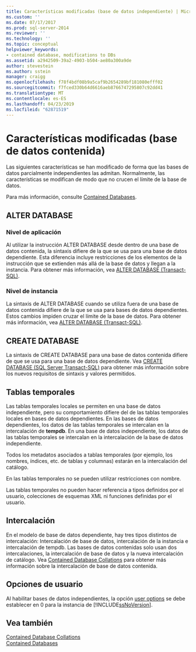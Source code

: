 ```yaml
---
title: Características modificadas (base de datos independiente) | Microsoft Docs
ms.custom: ''
ms.date: 07/17/2017
ms.prod: sql-server-2014
ms.reviewer: ''
ms.technology: ''
ms.topic: conceptual
helpviewer_keywords:
- contained database, modifications to DBs
ms.assetid: a2942509-39a2-4903-b504-ae80a300a9de
author: stevestein
ms.author: sstein
manager: craigg
ms.openlocfilehash: f78f4bdf08b9a5caf9b2654289bf181080efff02
ms.sourcegitcommit: f7fced330b64d6616aeb8766747295807c92dd41
ms.translationtype: MT
ms.contentlocale: es-ES
ms.lasthandoff: 04/23/2019
ms.locfileid: "62871519"
---
```

# <a name="modified-features-contained-database"></a>Características modificadas (base de datos contenida)
  Las siguientes características se han modificado de forma que las bases de datos parcialmente independientes las admitan. Normalmente, las características se modifican de modo que no crucen el límite de la base de datos.  
  
 Para más información, consulte [Contained Databases](contained-databases.md).  
  
## <a name="alter-database"></a>ALTER DATABASE  
  
### <a name="application-level"></a>Nivel de aplicación  
 Al utilizar la instrucción ALTER DATABASE desde dentro de una base de datos contenida, la sintaxis difiere de la que se usa para una base de datos dependiente. Esta diferencia incluye restricciones de los elementos de la instrucción que se extienden más allá de la base de datos y llegan a la instancia. Para obtener más información, vea [ALTER DATABASE &#40;Transact-SQL&#41;](/sql/t-sql/statements/alter-database-transact-sql).  
  
### <a name="instance-level"></a>Nivel de instancia  
 La sintaxis de ALTER DATABASE cuando se utiliza fuera de una base de datos contenida difiere de la que se usa para bases de datos dependientes. Estos cambios impiden cruzar el límite de la base de datos. Para obtener más información, vea [ALTER DATABASE &#40;Transact-SQL&#41;](/sql/t-sql/statements/alter-database-transact-sql).  
  
## <a name="create-database"></a>CREATE DATABASE  
 La sintaxis de CREATE DATABASE para una base de datos contenida difiere de que se usa para una base de datos dependiente. Vea [CREATE DATABASE &#40;SQL Server Transact-SQL&#41;](/sql/t-sql/statements/create-database-sql-server-transact-sql) para obtener más información sobre los nuevos requisitos de sintaxis y valores permitidos.  
  
## <a name="temporary-tables"></a>Tablas temporales  
 Las tablas temporales locales se permiten en una base de datos independiente, pero su comportamiento difiere del de las tablas temporales locales en bases de datos dependientes. En las bases de datos dependientes, los datos de las tablas temporales se intercalan en la intercalación de **tempdb**. En una base de datos independiente, los datos de las tablas temporales se intercalan en la intercalación de la base de datos independiente.  
  
 Todos los metadatos asociados a tablas temporales (por ejemplo, los nombres, índices, etc. de tablas y columnas) estarán en la intercalación del catálogo.  
  
 En las tablas temporales no se pueden utilizar restricciones con nombre.  
  
 Las tablas temporales no pueden hacer referencia a tipos definidos por el usuario, colecciones de esquemas XML ni funciones definidas por el usuario.  
  
## <a name="collation"></a>Intercalación  
 En el modelo de base de datos dependiente, hay tres tipos distintos de intercalación: Intercalación de base de datos, intercalación de la instancia e intercalación de tempdb. Las bases de datos contenidas solo usan dos intercalaciones, la intercalación de base de datos y la nueva intercalación de catálogo. Vea [Contained Database Collations](contained-database-collations.md) para obtener más información sobre la intercalación de base de datos contenida.  
  
## <a name="user-options"></a>Opciones de usuario  
 Al habilitar bases de datos independientes, la opción [user options](../../database-engine/configure-windows/configure-the-user-options-server-configuration-option.md) se debe establecer en 0 para la instancia de [!INCLUDE[ssNoVersion](../../includes/ssnoversion-md.md)].  
  
## <a name="see-also"></a>Vea también  
 [Contained Database Collations](contained-database-collations.md)   
 [Contained Databases](contained-databases.md)  
  
  
